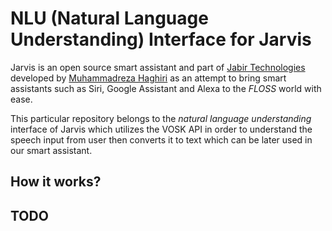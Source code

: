# NLU (Natural Language Understanding) Interface for Jarvis

Jarvis is an open source smart assistant and part of [Jabir Technologies](https://jabirtechnologies.org) developed by [Muhammadreza Haghiri](https://haghiri75.com/en) as an attempt to bring smart assistants such as Siri, Google Assistant and Alexa to the _FLOSS_ world with ease.

This particular repository belongs to the _natural language understanding_ interface of Jarvis which utilizes the VOSK API in order to understand the speech input from user then converts it to text which can be later used in our smart assistant.

## How it works?

## TODO